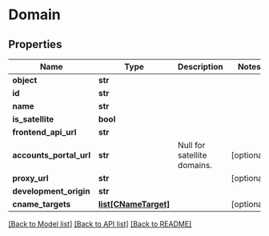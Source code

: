 # Domain

## Properties
Name | Type | Description | Notes
------------ | ------------- | ------------- | -------------
**object** | **str** |  | 
**id** | **str** |  | 
**name** | **str** |  | 
**is_satellite** | **bool** |  | 
**frontend_api_url** | **str** |  | 
**accounts_portal_url** | **str** | Null for satellite domains.  | [optional] 
**proxy_url** | **str** |  | [optional] 
**development_origin** | **str** |  | 
**cname_targets** | [**list[CNameTarget]**](CNameTarget.md) |  | [optional] 

[[Back to Model list]](../README.md#documentation-for-models) [[Back to API list]](../README.md#documentation-for-api-endpoints) [[Back to README]](../README.md)

